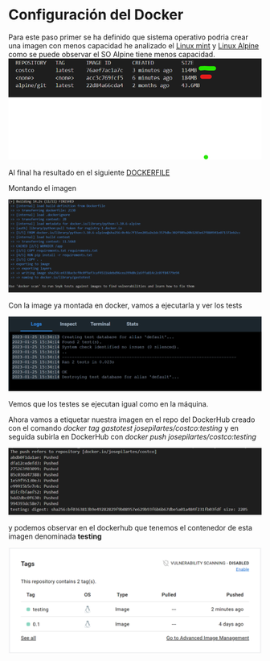 # Configuración del Docker

Para este paso primer se ha definido que sistema operativo podria crear una imagen con menos capacidad he analizado el [Linux mint](https://linuxmint.com/) y [Linux Alpine](https://hub.docker.com/_/alpine) como se puede observar el SO Alpine tiene menos capacidad.
![](img/image_comparison1.png)

Al final ha resultado en el siguiente [DOCKERFILE](SysCo/SysCo/Dockerfile)

Montando el imagen

![](img/docker_build.png)

Con la image ya montada en docker, vamos a ejecutarla y ver los tests

![](img/image_desktoprunner.png)

Vemos que los testes se ejecutan igual como en la máquina.

Ahora vamos a etiquetar nuestra imagen en el repo del DockerHub creado con el comando *docker tag gastotest josepilartes/costco:testing* y en seguida subirla en DockerHub con *docker push josepilartes/costco:testing*

![](img/subir_docker.png)

y podemos observar en el dockerhub que tenemos el contenedor de esta imagen denominada **testing**

![](img/image_dockerHub.png)

